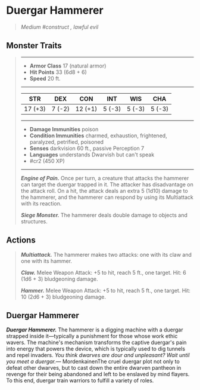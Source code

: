 # Duergar Hammerer
>*Medium #construct , lawful evil*
## Monster Traits
>___
>- **Armor Class** 17 (natural armor)
>- **Hit Points** 33 (6d8 + 6)
>- **Speed** 20 ft.
>___
>|STR|DEX|CON|INT|WIS|CHA|
>|:---:|:---:|:---:|:---:|:---:|:---:|
>|17 (+3)|7 (-2)|12 (+1)|5 (-3)|5 (-3)|5 (-3)|
>___
>- **Damage Immunities** poison
>- **Condition Immunities** charmed, exhaustion, frightened, paralyzed, petrified, poisoned
>- **Senses** darkvision 60 ft., passive Perception 7
>- **Languages** understands Dwarvish but can't speak
>- #cr2 (450 XP)
>___
>***Engine of Pain.*** Once per turn, a creature that attacks the hammerer can target the duergar trapped in it. The attacker has disadvantage on the attack roll. On a hit, the attack deals an extra 5 (1d10) damage to the hammerer, and the hammerer can respond by using its Multiattack with its reaction.  
>
>***Siege Monster.*** The hammerer deals double damage to objects and structures.  
>
## Actions
>***Multiattack.*** The hammerer makes two attacks: one with its claw and one with its hammer.  
>
>***Claw.*** Melee Weapon Attack: +5 to hit, reach 5 ft., one target. Hit: 6 (1d6 + 3) bludgeoning damage.  
>
>***Hammer.*** Melee Weapon Attack: +5 to hit, reach 5 ft., one target. Hit: 10 (2d6 + 3) bludgeoning damage.
## Duergar Hammerer
***Duergar Hammerer.*** The hammerer is a digging machine with a duergar strapped inside it—typically a punishment for those whose work ethic wavers. The machine's mechanism transforms the captive duergar's pain into energy that powers the device, which is typically used to dig tunnels and repel invaders.
*You think dwarves are dour and unpleasant? Wait until you meet a duergar.*— MordenkainenThe cruel duergar plot not only to defeat other dwarves, but to cast down the entire dwarven pantheon in revenge for their being abandoned and left to be enslaved by mind flayers. To this end, duergar train warriors to fulfill a variety of roles.